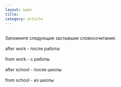 ```yaml
---
layout: span
title: 
category: article
---
```

<span class="rules"><br>Запомните следующие застывшие словосочетания:<br><br>after work - после работы<br><br>from  work - с работы<br><br>after school - после школы<br><br> from school - из школы<br></span>